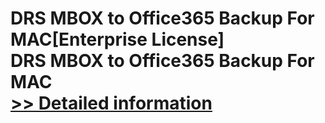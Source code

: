 # DRS MBOX to Office365 Backup For MAC[Enterprise License]<br />DRS MBOX to Office365 Backup For MAC<br />[>> Detailed information](https://secure.shareit.com/shareit/product.html?productid=301004974&affiliateid=200057808)